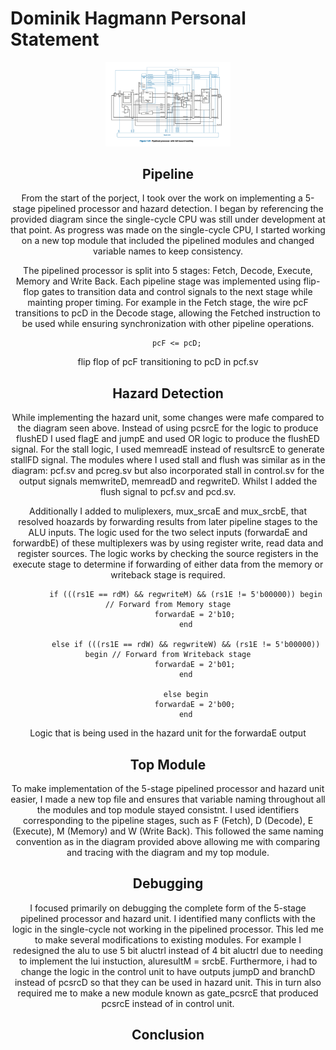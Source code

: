 # Dominik Hagmann Personal Statement

<center> <img src= "images/Screenshot 2024-12-13 at 17.24.41.png" width = 200 length = 200>

## Pipeline

From the start of the porject, I took over the work on implementing a 5-stage pipelined processor and hazard detection. I began by referencing the provided diagram since the single-cycle CPU was still under development at that point. As progress was made on the single-cycle CPU, I started working on a new top module that included the pipelined modules and changed variable names to keep consistency. 

The pipelined processor is split into 5 stages: Fetch, Decode, Execute, Memory and Write Back. Each pipeline stage was implemented using flip-flop gates to transition data and control signals to the next stage while mainting proper timing. For example in the Fetch stage, the wire pcF transitions to pcD in the Decode stage, allowing the Fetched instruction to be used while ensuring synchronization with other pipeline operations. 

```
    pcF <= pcD;

```

flip flop of pcF transitioning to pcD in pcf.sv


## Hazard Detection

While implementing the hazard unit, some changes were mafe compared to the diagram seen above. Instead of using pcsrcE for the logic to produce flushED I used flagE and jumpE and used OR logic to produce the flushED signal. For the stall logic, I used memreadE instead of resultsrcE to generate stallFD signal. The modules where I used stall and flush was similar as in the diagram: pcf.sv and pcreg.sv but also incorporated stall in control.sv for the output signals memwriteD, memreadD and regwriteD. Whilst I added the flush signal to pcf.sv and pcd.sv.

Additionally I added to muliplexers, mux_srcaE and mux_srcbE, that resolved hoazards by forwarding results from later pipeline stages to the ALU inputs. The logic used for the two select inputs (forwardaE and forwardbE) of these multiplexers was by using register write, read data and register sources. The logic works by checking the source registers in the execute stage to determine if forwarding of either data from the memory or writeback stage is required. 

```
        if (((rs1E == rdM) && regwriteM) && (rs1E != 5'b00000)) begin // Forward from Memory stage
            forwardaE = 2'b10;
        end

        else if (((rs1E == rdW) && regwriteW) && (rs1E != 5'b00000)) begin // Forward from Writeback stage
            forwardaE = 2'b01;
        end

        else begin
            forwardaE = 2'b00;
        end
```

Logic that is being used in the hazard unit for the forwardaE output

## Top Module

To make implementation of the 5-stage pipelined processor and hazard unit easier, I made a new top file and ensures that variable naming throughout all the modules and top module stayed consistnt. I used identifiers corresponding to the pipeline stages, such as F (Fetch), D (Decode), E (Execute), M (Memory) and W (Write Back). This followed the same naming convention as in the diagram provided above allowing me with comparing and tracing with the diagram and my top module.

## Debugging

I focused primarily on debugging the complete form of the 5-stage pipelined processor and hazard unit. I identified many conflicts with the logic in the single-cycle not working in the pipelined processor. This led me to make several modifications to existing modules. For example I redesigned the alu to use 5 bit aluctrl instead of 4 bit aluctrl due to needing to implement the lui instuction, aluresultM = srcbE. Furthermore, i had to change the logic in the control unit to have outputs jumpD and branchD instead of pcsrcD so that they can be used in hazard unit. This in turn also required me to make a new module known as gate_pcsrcE that produced pcsrcE instead of in control unit.


## Conclusion

